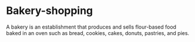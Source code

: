 # Bakery-shopping
A bakery is an establishment that produces and sells flour-based food baked in an oven such as bread, cookies, cakes, donuts, pastries, and pies.
